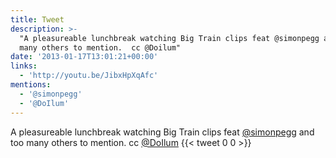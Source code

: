 ```yaml
---
title: Tweet
description: >-
  "A pleasureable lunchbreak watching Big Train clips feat @simonpegg and too
  many others to mention.  cc @Doilum"
date: '2013-01-17T13:01:21+00:00'
links:
  - 'http://youtu.be/JibxHpXqAfc'
mentions:
  - '@simonpegg'
  - '@DoIlum'
---
```

A pleasureable lunchbreak watching Big Train clips feat [@simonpegg](https://twitter.com/@simonpegg) and too many others to mention.  cc [@DoIlum](https://twitter.com/@DoIlum)
      {{< tweet 0 0 >}}
    
